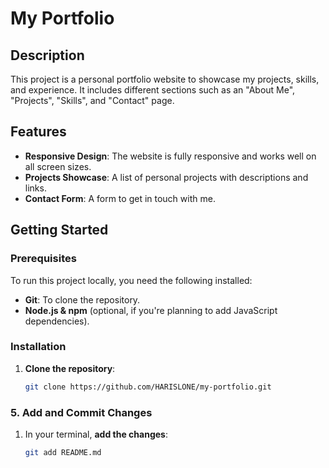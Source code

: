 # My Portfolio

## Description
This project is a personal portfolio website to showcase my projects, skills, and experience. It includes different sections such as an "About Me", "Projects", "Skills", and "Contact" page.

## Features
- **Responsive Design**: The website is fully responsive and works well on all screen sizes.
- **Projects Showcase**: A list of personal projects with descriptions and links.
- **Contact Form**: A form to get in touch with me.

## Getting Started

### Prerequisites
To run this project locally, you need the following installed:
- **Git**: To clone the repository.
- **Node.js & npm** (optional, if you're planning to add JavaScript dependencies).

### Installation
1. **Clone the repository**:
   ```bash
   git clone https://github.com/HARISLONE/my-portfolio.git


### 5. Add and Commit Changes
1. In your terminal, **add the changes**:
   ```bash
   git add README.md

